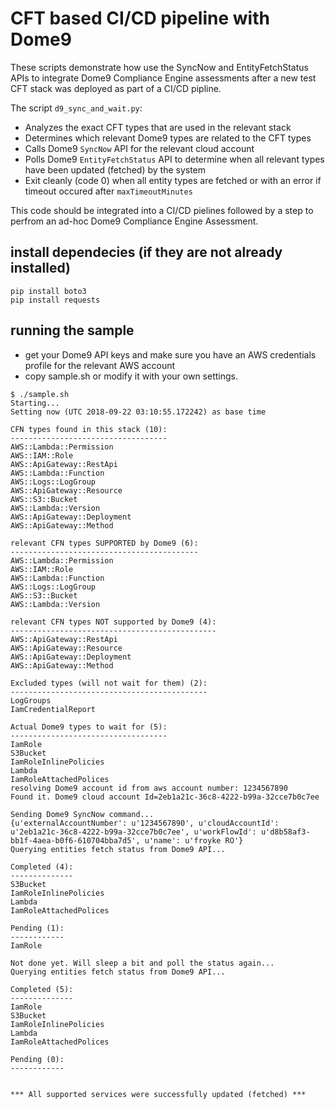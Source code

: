 # CFT based CI/CD pipeline with Dome9
These scripts demonstrate how use the SyncNow and EntityFetchStatus APIs to integrate Dome9 Compliance Engine assessments after a new test CFT stack was deployed as part of a CI/CD pipline. 

The script `d9_sync_and_wait.py`:
- Analyzes the exact CFT types that are used in the relevant stack
- Determines which relevant Dome9 types are related to the CFT types
- Calls Dome9 `SyncNow` API for the relevant cloud account
- Polls Dome9 `EntityFetchStatus` API to determine when all relevant types have been updated (fetched) by the system
- Exit cleanly (code 0) when all entity types are fetched or with an error if timeout occured after `maxTimeoutMinutes`

This code should be integrated into a CI/CD pielines followed by a step to perfrom an ad-hoc Dome9 Compliance Engine Assessment.


## install dependecies (if they are not already installed)

```
pip install boto3
pip install requests
```

## running the sample
- get your Dome9 API keys and make sure you have an AWS credentials profile for the relevant AWS account
- copy sample.sh or modify it with your own settings.
```
$ ./sample.sh
Starting...
Setting now (UTC 2018-09-22 03:10:55.172242) as base time

CFN types found in this stack (10):
-----------------------------------
AWS::Lambda::Permission
AWS::IAM::Role
AWS::ApiGateway::RestApi
AWS::Lambda::Function
AWS::Logs::LogGroup
AWS::ApiGateway::Resource
AWS::S3::Bucket
AWS::Lambda::Version
AWS::ApiGateway::Deployment
AWS::ApiGateway::Method

relevant CFN types SUPPORTED by Dome9 (6):
------------------------------------------
AWS::Lambda::Permission
AWS::IAM::Role
AWS::Lambda::Function
AWS::Logs::LogGroup
AWS::S3::Bucket
AWS::Lambda::Version

relevant CFN types NOT supported by Dome9 (4):
----------------------------------------------
AWS::ApiGateway::RestApi
AWS::ApiGateway::Resource
AWS::ApiGateway::Deployment
AWS::ApiGateway::Method

Excluded types (will not wait for them) (2):
--------------------------------------------
LogGroups
IamCredentialReport

Actual Dome9 types to wait for (5):
-----------------------------------
IamRole
S3Bucket
IamRoleInlinePolicies
Lambda
IamRoleAttachedPolices
resolving Dome9 account id from aws account number: 1234567890
Found it. Dome9 cloud account Id=2eb1a21c-36c8-4222-b99a-32cce7b0c7ee

Sending Dome9 SyncNow command...
{u'externalAccountNumber': u'1234567890', u'cloudAccountId': u'2eb1a21c-36c8-4222-b99a-32cce7b0c7ee', u'workFlowId': u'd8b58af3-bb1f-4aea-b0f6-610704bba7d5', u'name': u'froyke RO'}
Querying entities fetch status from Dome9 API...

Completed (4):
--------------
S3Bucket
IamRoleInlinePolicies
Lambda
IamRoleAttachedPolices

Pending (1):
------------
IamRole

Not done yet. Will sleep a bit and poll the status again...
Querying entities fetch status from Dome9 API...

Completed (5):
--------------
IamRole
S3Bucket
IamRoleInlinePolicies
Lambda
IamRoleAttachedPolices

Pending (0):
------------


*** All supported services were successfully updated (fetched) ***
```